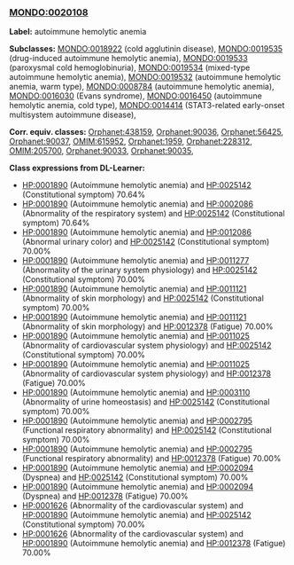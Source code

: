 
### [MONDO:0020108](http://purl.obolibrary.org/obo/MONDO_0020108)
**Label:** autoimmune hemolytic anemia

**Subclasses:** [MONDO:0018922](http://purl.obolibrary.org/obo/MONDO_0018922) (cold agglutinin disease), [MONDO:0019535](http://purl.obolibrary.org/obo/MONDO_0019535) (drug-induced autoimmune hemolytic anemia), [MONDO:0019533](http://purl.obolibrary.org/obo/MONDO_0019533) (paroxysmal cold hemoglobinuria), [MONDO:0019534](http://purl.obolibrary.org/obo/MONDO_0019534) (mixed-type autoimmune hemolytic anemia), [MONDO:0019532](http://purl.obolibrary.org/obo/MONDO_0019532) (autoimmune hemolytic anemia, warm type), [MONDO:0008784](http://purl.obolibrary.org/obo/MONDO_0008784) (autoimmune hemolytic anemia), [MONDO:0016030](http://purl.obolibrary.org/obo/MONDO_0016030) (Evans syndrome), [MONDO:0016450](http://purl.obolibrary.org/obo/MONDO_0016450) (autoimmune hemolytic anemia, cold type), [MONDO:0014414](http://purl.obolibrary.org/obo/MONDO_0014414) (STAT3-related early-onset multisystem autoimmune disease), 

**Corr. equiv. classes:** [Orphanet:438159](http://www.orpha.net/ORDO/Orphanet_438159), [Orphanet:90036](http://www.orpha.net/ORDO/Orphanet_90036), [Orphanet:56425](http://www.orpha.net/ORDO/Orphanet_56425), [Orphanet:90037](http://www.orpha.net/ORDO/Orphanet_90037), [OMIM:615952](http://purl.obolibrary.org/obo/OMIM_615952), [Orphanet:1959](http://www.orpha.net/ORDO/Orphanet_1959), [Orphanet:228312](http://www.orpha.net/ORDO/Orphanet_228312), [OMIM:205700](http://purl.obolibrary.org/obo/OMIM_205700), [Orphanet:90033](http://www.orpha.net/ORDO/Orphanet_90033), [Orphanet:90035](http://www.orpha.net/ORDO/Orphanet_90035), 

**Class expressions from DL-Learner:**

- [HP:0001890](http://purl.obolibrary.org/obo/HP_0001890) (Autoimmune hemolytic anemia) and [HP:0025142](http://purl.obolibrary.org/obo/HP_0025142) (Constitutional symptom) 70.64%
- [HP:0001890](http://purl.obolibrary.org/obo/HP_0001890) (Autoimmune hemolytic anemia) and [HP:0002086](http://purl.obolibrary.org/obo/HP_0002086) (Abnormality of the respiratory system) and [HP:0025142](http://purl.obolibrary.org/obo/HP_0025142) (Constitutional symptom) 70.64%
- [HP:0001890](http://purl.obolibrary.org/obo/HP_0001890) (Autoimmune hemolytic anemia) and [HP:0012086](http://purl.obolibrary.org/obo/HP_0012086) (Abnormal urinary color) and [HP:0025142](http://purl.obolibrary.org/obo/HP_0025142) (Constitutional symptom) 70.00%
- [HP:0001890](http://purl.obolibrary.org/obo/HP_0001890) (Autoimmune hemolytic anemia) and [HP:0011277](http://purl.obolibrary.org/obo/HP_0011277) (Abnormality of the urinary system physiology) and [HP:0025142](http://purl.obolibrary.org/obo/HP_0025142) (Constitutional symptom) 70.00%
- [HP:0001890](http://purl.obolibrary.org/obo/HP_0001890) (Autoimmune hemolytic anemia) and [HP:0011121](http://purl.obolibrary.org/obo/HP_0011121) (Abnormality of skin morphology) and [HP:0025142](http://purl.obolibrary.org/obo/HP_0025142) (Constitutional symptom) 70.00%
- [HP:0001890](http://purl.obolibrary.org/obo/HP_0001890) (Autoimmune hemolytic anemia) and [HP:0011121](http://purl.obolibrary.org/obo/HP_0011121) (Abnormality of skin morphology) and [HP:0012378](http://purl.obolibrary.org/obo/HP_0012378) (Fatigue) 70.00%
- [HP:0001890](http://purl.obolibrary.org/obo/HP_0001890) (Autoimmune hemolytic anemia) and [HP:0011025](http://purl.obolibrary.org/obo/HP_0011025) (Abnormality of cardiovascular system physiology) and [HP:0025142](http://purl.obolibrary.org/obo/HP_0025142) (Constitutional symptom) 70.00%
- [HP:0001890](http://purl.obolibrary.org/obo/HP_0001890) (Autoimmune hemolytic anemia) and [HP:0011025](http://purl.obolibrary.org/obo/HP_0011025) (Abnormality of cardiovascular system physiology) and [HP:0012378](http://purl.obolibrary.org/obo/HP_0012378) (Fatigue) 70.00%
- [HP:0001890](http://purl.obolibrary.org/obo/HP_0001890) (Autoimmune hemolytic anemia) and [HP:0003110](http://purl.obolibrary.org/obo/HP_0003110) (Abnormality of urine homeostasis) and [HP:0025142](http://purl.obolibrary.org/obo/HP_0025142) (Constitutional symptom) 70.00%
- [HP:0001890](http://purl.obolibrary.org/obo/HP_0001890) (Autoimmune hemolytic anemia) and [HP:0002795](http://purl.obolibrary.org/obo/HP_0002795) (Functional respiratory abnormality) and [HP:0025142](http://purl.obolibrary.org/obo/HP_0025142) (Constitutional symptom) 70.00%
- [HP:0001890](http://purl.obolibrary.org/obo/HP_0001890) (Autoimmune hemolytic anemia) and [HP:0002795](http://purl.obolibrary.org/obo/HP_0002795) (Functional respiratory abnormality) and [HP:0012378](http://purl.obolibrary.org/obo/HP_0012378) (Fatigue) 70.00%
- [HP:0001890](http://purl.obolibrary.org/obo/HP_0001890) (Autoimmune hemolytic anemia) and [HP:0002094](http://purl.obolibrary.org/obo/HP_0002094) (Dyspnea) and [HP:0025142](http://purl.obolibrary.org/obo/HP_0025142) (Constitutional symptom) 70.00%
- [HP:0001890](http://purl.obolibrary.org/obo/HP_0001890) (Autoimmune hemolytic anemia) and [HP:0002094](http://purl.obolibrary.org/obo/HP_0002094) (Dyspnea) and [HP:0012378](http://purl.obolibrary.org/obo/HP_0012378) (Fatigue) 70.00%
- [HP:0001626](http://purl.obolibrary.org/obo/HP_0001626) (Abnormality of the cardiovascular system) and [HP:0001890](http://purl.obolibrary.org/obo/HP_0001890) (Autoimmune hemolytic anemia) and [HP:0025142](http://purl.obolibrary.org/obo/HP_0025142) (Constitutional symptom) 70.00%
- [HP:0001626](http://purl.obolibrary.org/obo/HP_0001626) (Abnormality of the cardiovascular system) and [HP:0001890](http://purl.obolibrary.org/obo/HP_0001890) (Autoimmune hemolytic anemia) and [HP:0012378](http://purl.obolibrary.org/obo/HP_0012378) (Fatigue) 70.00%



